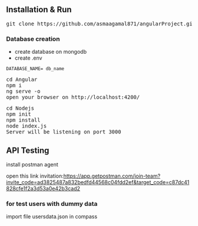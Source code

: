 ## Installation & Run
<pre>
git clone https://github.com/asmaagamal871/angularProject.git
</pre>

### Database creation
- create database on mongodb
- create .env


```
DATABASE_NAME= db_name
```

<pre>
cd Angular
npm i
ng serve -o
open your browser on http://localhost:4200/
</pre>

<pre>
cd Nodejs
npm init
npm install
node index.js
Server will be listening on port 3000
</pre>

## API Testing 
 
 install postman agent 
 
 open this link invitation:https://app.getpostman.com/join-team?invite_code=ad3825487a832bedfd44568c04fdd2ef&target_code=c87dc41828cfe1f2a3d53a0e42b3cad2


 ### for test users with dummy data
  import file usersdata.json in compass
    
